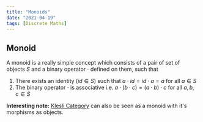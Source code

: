 ```yaml
---
title: "Monoids"
date: "2021-04-19"
tags: [Discrete Maths]
---
```


## Monoid

A monoid is a really simple concept which consists of a pair of set of objects
$S$ and a binary operator $\cdot$ defined on them, such that

1. There exists an identity ($id \in S$) such that $a \cdot id = id \cdot a = a$ for all $a \in S$
2. The binary operator $\cdot$ is associative i.e. $a \cdot (b \cdot c) = (a
   \cdot b) \cdot c$ for all $a, b, c \in S$

**Interesting note:** [Klesli Category](https://rish-singhal.github.io/blogs/kleisli-cat/) can also be seen as a monoid with
it's morphisms as objects.

